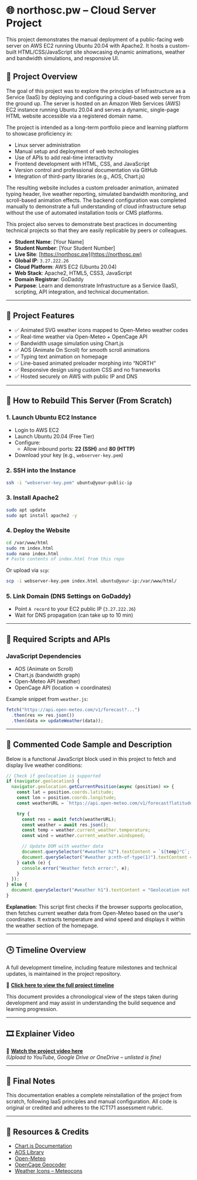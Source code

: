 # 🌐 northosc.pw – Cloud Server Project

This project demonstrates the manual deployment of a public-facing web server on AWS EC2 running Ubuntu 20.04 with Apache2. It hosts a custom-built HTML/CSS/JavaScript site showcasing dynamic animations, weather and bandwidth simulations, and responsive UI.

## 📌 Project Overview

The goal of this project was to explore the principles of Infrastructure as a Service (IaaS) by deploying and configuring a cloud-based web server from the ground up. The server is hosted on an Amazon Web Services (AWS) EC2 instance running Ubuntu 20.04 and serves a dynamic, single-page HTML website accessible via a registered domain name.

The project is intended as a long-term portfolio piece and learning platform to showcase proficiency in:
- Linux server administration
- Manual setup and deployment of web technologies
- Use of APIs to add real-time interactivity
- Frontend development with HTML, CSS, and JavaScript
- Version control and professional documentation via GitHub
- Integration of third-party libraries (e.g., AOS, Chart.js)

The resulting website includes a custom preloader animation, animated typing header, live weather reporting, simulated bandwidth monitoring, and scroll-based animation effects. The backend configuration was completed manually to demonstrate a full understanding of cloud infrastructure setup without the use of automated installation tools or CMS platforms.

This project also serves to demonstrate best practices in documenting technical projects so that they are easily replicable by peers or colleagues.

- **Student Name**: [Your Name]
- **Student Number**: [Your Student Number]
- **Live Site**: [https://northosc.pw](https://northosc.pw)
- **Global IP**: `3.27.222.26`
- **Cloud Platform**: AWS EC2 (Ubuntu 20.04)
- **Web Stack**: Apache2, HTML5, CSS3, JavaScript
- **Domain Registrar**: GoDaddy
- **Purpose**: Learn and demonstrate Infrastructure as a Service (IaaS), scripting, API integration, and technical documentation.

---

## 🔧 Project Features

- ✅ Animated SVG weather icons mapped to Open-Meteo weather codes
- ✅ Real-time weather via Open-Meteo + OpenCage API
- ✅ Bandwidth usage simulation using Chart.js
- ✅ AOS (Animate On Scroll) for smooth scroll animations
- ✅ Typing text animation on homepage
- ✅ Line-based animated preloader morphing into “NORTH”
- ✅ Responsive design using custom CSS and no frameworks
- ✅ Hosted securely on AWS with public IP and DNS

---

## 🔧 How to Rebuild This Server (From Scratch)

### 1. Launch Ubuntu EC2 Instance

- Login to AWS EC2
- Launch Ubuntu 20.04 (Free Tier)
- Configure:
  - Allow inbound ports: **22 (SSH)** and **80 (HTTP)**
- Download your key (e.g., `webserver-key.pem`)

### 2. SSH into the Instance

```bash
ssh -i "webserver-key.pem" ubuntu@your-public-ip
```

### 3. Install Apache2

```bash
sudo apt update
sudo apt install apache2 -y
```

### 4. Deploy the Website

```bash
cd /var/www/html
sudo rm index.html
sudo nano index.html
# Paste contents of index.html from this repo
```

Or upload via `scp`:

```bash
scp -i webserver-key.pem index.html ubuntu@your-ip:/var/www/html/
```

### 5. Link Domain (DNS Settings on GoDaddy)

- Point `A record` to your EC2 public IP (`3.27.222.26`)
- Wait for DNS propagation (can take up to 10 min)

---

## 🔁 Required Scripts and APIs

### JavaScript Dependencies

- AOS (Animate on Scroll)
- Chart.js (bandwidth graph)
- Open-Meteo API (weather)
- OpenCage API (location → coordinates)

Example snippet from `weather.js`:

```javascript
fetch("https://api.open-meteo.com/v1/forecast?...")
  .then(res => res.json())
  .then(data => updateWeather(data));
```

---

## 🧾 Commented Code Sample and Description

Below is a functional JavaScript block used in this project to fetch and display live weather conditions:

```javascript
// Check if geolocation is supported
if (navigator.geolocation) {
  navigator.geolocation.getCurrentPosition(async (position) => {
    const lat = position.coords.latitude;
    const lon = position.coords.longitude;
    const weatherURL = `https://api.open-meteo.com/v1/forecast?latitude=${lat}&longitude=${lon}&current_weather=true`;

    try {
      const res = await fetch(weatherURL);
      const weather = await res.json();
      const temp = weather.current_weather.temperature;
      const wind = weather.current_weather.windspeed;

      // Update DOM with weather data
      document.querySelector("#weather h2").textContent = `${temp}°C`;
      document.querySelector("#weather p:nth-of-type(1)").textContent = `Wind: ${wind} km/h`;
    } catch (e) {
      console.error("Weather fetch error:", e);
    }
  });
} else {
  document.querySelector("#weather h1").textContent = "Geolocation not supported";
}
```

**Explanation**: This script first checks if the browser supports geolocation, then fetches current weather data from Open-Meteo based on the user's coordinates. It extracts temperature and wind speed and displays it within the weather section of the homepage.

---

## 🕒 Timeline Overview

A full development timeline, including feature milestones and technical updates, is maintained in the project repository. 

📄 **[Click here to view the full project timeline](https://github.com/NorthAsIf/ict171-cloud-server-project/blob/main/Timeline.md)**

This document provides a chronological view of the steps taken during development and may assist in understanding the build sequence and learning progression.

---

## 🎞️ Explainer Video

🎥 **[Watch the project video here](https://your-video-link.com)**  
*(Upload to YouTube, Google Drive or OneDrive – unlisted is fine)*

---

## 💬 Final Notes

This documentation enables a complete reinstallation of the project from scratch, following IaaS principles and manual configuration. All code is original or credited and adheres to the ICT171 assessment rubric.

---

## 🔗 Resources & Credits

- [Chart.js Documentation](https://www.chartjs.org/)
- [AOS Library](https://michalsnik.github.io/aos/)
- [Open-Meteo](https://open-meteo.com/)
- [OpenCage Geocoder](https://opencagedata.com/)
- [Weather Icons – Meteocons](https://bas.dev/work/meteocons)

